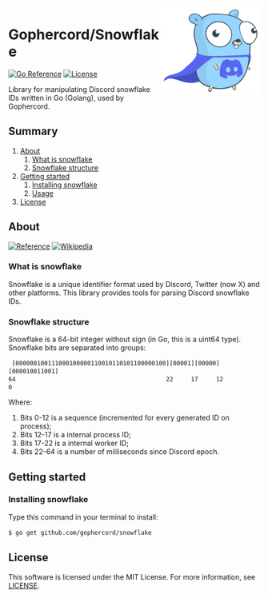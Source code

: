<img src=".etc/pictures/gopher/gopher-with-discord-logo.png" align="right" width=200>

# Gophercord/Snowflake

[![Go Reference](https://pkg.go.dev/badge/github.com/gophercord/snowflake.svg)](https://pkg.go.dev/github.com/gophercord/snowflake)
[![License](https://img.shields.io/badge/License-GPL-blue.svg)](https://github.com/gophercord/snowflake/blob/master/LICENSE)

Library for manipulating Discord snowflake IDs written in Go (Golang), used by Gophercord.

## Summary
1. [About](#about)
    1. [What is snowflake](#what-is-snowflake)
    2. [Snowflake structure](#snowflake-structure)
2. [Getting started](#getting-started)
    1. [Installing snowflake](#installing-snowflake)
    2. [Usage](#usage)
3. [License](#license)

## About
[![Reference](https://img.shields.io/badge/Discord%20Developers-Reference-blue.svg?logo=discord)](https://discord.com/developers/docs/reference#snowflakes-snowflake-id-format-structure-left-to-right)
[![Wikipedia](https://img.shields.io/badge/Wikipedia-Snowflake%20ID-blue.svg?logo=wikipedia)](https://en.wikipedia.org/wiki/Snowflake_ID)

### What is snowflake
Snowflake is a unique identifier format used by Discord, Twitter (now X) and other platforms. This library provides tools for parsing Discord snowflake IDs.

### Snowflake structure
Snowflake is a 64-bit integer without sign (in Go, this is a uint64 type). Snowflake bits are separated into groups:
```
 [000000100111000100000110010110101100000100][00001][00000][000010011001]
64                                          22     17     12             0
```
Where:
1. Bits 0-12 is a sequence (incremented for every generated ID on process);
2. Bits 12-17 is a internal process ID;
3. Bits 17-22 is a internal worker ID;
4. Bits 22-64 is a number of milliseconds since Discord epoch.

## Getting started
### Installing snowflake
Type this command in your terminal to install:
```bash
$ go get github.com/gophercord/snowflake
```

## License
This software is licensed under the MIT License. For more information, see [LICENSE](./LICENSE.md).
